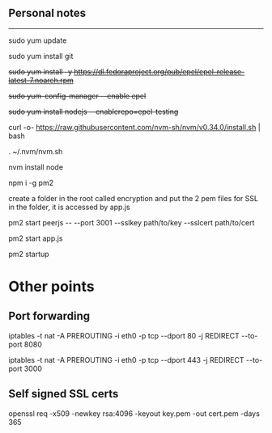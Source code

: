 
## Personal notes
---
sudo yum update

sudo yum install git

~~sudo yum install -y https://dl.fedoraproject.org/pub/epel/epel-release-latest-7.noarch.rpm~~

~~sudo yum-config-manager --enable epel~~

~~sudo yum install nodejs --enablerepo=epel-testing~~

curl -o- https://raw.githubusercontent.com/nvm-sh/nvm/v0.34.0/install.sh | bash

. ~/.nvm/nvm.sh

nvm install node


npm i -g pm2

create a folder in the root called encryption and put the 2 pem files for SSL in the folder, it is accessed by app.js

pm2 start peerjs -- --port 3001 --sslkey path/to/key --sslcert path/to/cert

pm2 start app.js

pm2 startup


# Other points

## Port forwarding 

iptables -t nat -A PREROUTING -i eth0 -p tcp --dport 80 -j REDIRECT --to-port 8080

iptables -t nat -A PREROUTING -i eth0 -p tcp --dport 443 -j REDIRECT --to-port 3000

## Self signed SSL certs

openssl req -x509 -newkey rsa:4096 -keyout key.pem -out cert.pem -days 365
